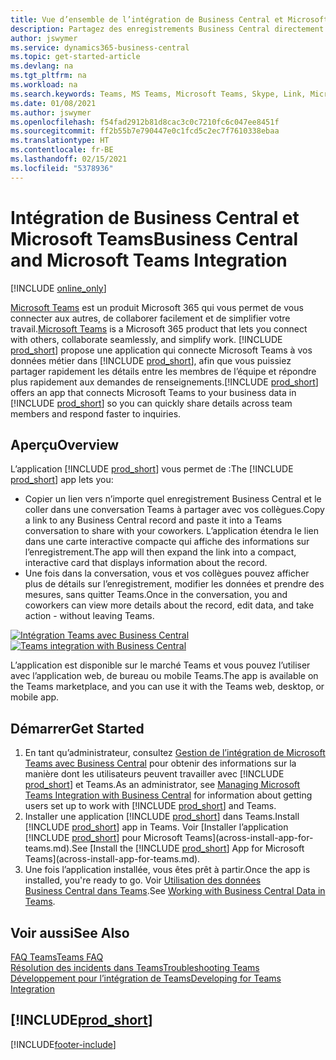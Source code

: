 ```yaml
---
title: Vue d’ensemble de l’intégration de Business Central et Microsoft Teams | Microsoft Docs
description: Partagez des enregistrements Business Central directement dans une conversation Teams.
author: jswymer
ms.service: dynamics365-business-central
ms.topic: get-started-article
ms.devlang: na
ms.tgt_pltfrm: na
ms.workload: na
ms.search.keywords: Teams, MS Teams, Microsoft Teams, Skype, Link, Microsoft 365, collaborate, collaboration, teamwork
ms.date: 01/08/2021
ms.author: jswymer
ms.openlocfilehash: f54fad2912b81d8cac3c0c7210fc6c047ee8451f
ms.sourcegitcommit: ff2b55b7e790447e0c1fcd5c2ec7f7610338ebaa
ms.translationtype: HT
ms.contentlocale: fr-BE
ms.lasthandoff: 02/15/2021
ms.locfileid: "5378936"
---
```

# <a name="business-central-and-microsoft-teams-integration"></a><span data-ttu-id="63f29-103">Intégration de Business Central et Microsoft Teams</span><span class="sxs-lookup"><span data-stu-id="63f29-103">Business Central and Microsoft Teams Integration</span></span>

[!INCLUDE [online_only](includes/online_only.md)]

<span data-ttu-id="63f29-104">[Microsoft Teams](https://www.microsoft.com/en-us/microsoft-365/microsoft-teams) est un produit Microsoft 365 qui vous permet de vous connecter aux autres, de collaborer facilement et de simplifier votre travail.</span><span class="sxs-lookup"><span data-stu-id="63f29-104">[Microsoft Teams](https://www.microsoft.com/en-us/microsoft-365/microsoft-teams) is a Microsoft 365 product that lets you connect with others, collaborate seamlessly, and simplify work.</span></span> <span data-ttu-id="63f29-105">[!INCLUDE [prod_short](includes/prod_short.md)] propose une application qui connecte Microsoft Teams à vos données métier dans [!INCLUDE [prod_short](includes/prod_short.md)], afin que vous puissiez partager rapidement les détails entre les membres de l’équipe et répondre plus rapidement aux demandes de renseignements.</span><span class="sxs-lookup"><span data-stu-id="63f29-105">[!INCLUDE [prod_short](includes/prod_short.md)] offers an app that connects Microsoft Teams to your business data in [!INCLUDE [prod_short](includes/prod_short.md)] so you can quickly share details across team members and respond faster to inquiries.</span></span>

## <a name="overview"></a><span data-ttu-id="63f29-106">Aperçu</span><span class="sxs-lookup"><span data-stu-id="63f29-106">Overview</span></span>

<span data-ttu-id="63f29-107">L’application [!INCLUDE [prod_short](includes/prod_short.md)] vous permet de :</span><span class="sxs-lookup"><span data-stu-id="63f29-107">The [!INCLUDE [prod_short](includes/prod_short.md)] app lets you:</span></span>

- <span data-ttu-id="63f29-108">Copier un lien vers n’importe quel enregistrement Business Central et le coller dans une conversation Teams à partager avec vos collègues.</span><span class="sxs-lookup"><span data-stu-id="63f29-108">Copy a link to any Business Central record and paste it into a Teams conversation to share with your coworkers.</span></span> <span data-ttu-id="63f29-109">L’application étendra le lien dans une carte interactive compacte qui affiche des informations sur l’enregistrement.</span><span class="sxs-lookup"><span data-stu-id="63f29-109">The app will then expand the link into a compact, interactive card that displays information about the record.</span></span>
- <span data-ttu-id="63f29-110">Une fois dans la conversation, vous et vos collègues pouvez afficher plus de détails sur l’enregistrement, modifier les données et prendre des mesures, sans quitter Teams.</span><span class="sxs-lookup"><span data-stu-id="63f29-110">Once in the conversation, you and coworkers can view more details about the record, edit data, and take action - without leaving Teams.</span></span>

<span data-ttu-id="63f29-111">[![Intégration Teams avec Business Central](media/teams-intro-v3.png)](media/teams-intro-v3.png#lightbox)</span><span class="sxs-lookup"><span data-stu-id="63f29-111">[![Teams integration with Business Central](media/teams-intro-v3.png)](media/teams-intro-v3.png#lightbox)</span></span>

<span data-ttu-id="63f29-112">L’application est disponible sur le marché Teams et vous pouvez l’utiliser avec l’application web, de bureau ou mobile Teams.</span><span class="sxs-lookup"><span data-stu-id="63f29-112">The app is available on the Teams marketplace, and you can use it with the Teams web, desktop, or mobile app.</span></span>

## <a name="get-started"></a><span data-ttu-id="63f29-113">Démarrer</span><span class="sxs-lookup"><span data-stu-id="63f29-113">Get Started</span></span>

1. <span data-ttu-id="63f29-114">En tant qu’administrateur, consultez [Gestion de l’intégration de Microsoft Teams avec Business Central](admin-teams-integration.md) pour obtenir des informations sur la manière dont les utilisateurs peuvent travailler avec [!INCLUDE [prod_short](includes/prod_short.md)] et Teams.</span><span class="sxs-lookup"><span data-stu-id="63f29-114">As an administrator, see [Managing Microsoft Teams Integration with Business Central](admin-teams-integration.md) for information about getting users set up to work with [!INCLUDE [prod_short](includes/prod_short.md)] and Teams.</span></span>
2. <span data-ttu-id="63f29-115">Installer une application [!INCLUDE [prod_short](includes/prod_short.md)] dans Teams.</span><span class="sxs-lookup"><span data-stu-id="63f29-115">Install [!INCLUDE [prod_short](includes/prod_short.md)] app in Teams.</span></span> <span data-ttu-id="63f29-116">Voir [Installer l’application [!INCLUDE [prod_short](includes/prod_short.md)] pour Microsoft Teams](across-install-app-for-teams.md).</span><span class="sxs-lookup"><span data-stu-id="63f29-116">See [Install the [!INCLUDE [prod_short](includes/prod_short.md)] App for Microsoft Teams](across-install-app-for-teams.md).</span></span>
3. <span data-ttu-id="63f29-117">Une fois l’application installée, vous êtes prêt à partir.</span><span class="sxs-lookup"><span data-stu-id="63f29-117">Once the app is installed, you're ready to go.</span></span> <span data-ttu-id="63f29-118">Voir [Utilisation des données Business Central dans Teams](across-working-with-teams.md).</span><span class="sxs-lookup"><span data-stu-id="63f29-118">See [Working with Business Central Data in Teams](across-working-with-teams.md).</span></span> 

## <a name="see-also"></a><span data-ttu-id="63f29-119">Voir aussi</span><span class="sxs-lookup"><span data-stu-id="63f29-119">See Also</span></span>

[<span data-ttu-id="63f29-120">FAQ Teams</span><span class="sxs-lookup"><span data-stu-id="63f29-120">Teams FAQ</span></span>](teams-faq.md)  
[<span data-ttu-id="63f29-121">Résolution des incidents dans Teams</span><span class="sxs-lookup"><span data-stu-id="63f29-121">Troubleshooting Teams</span></span>](admin-teams-troubleshooting.md)  
[<span data-ttu-id="63f29-122">Développement pour l’intégration de Teams</span><span class="sxs-lookup"><span data-stu-id="63f29-122">Developing for Teams Integration</span></span>](/dynamics365/business-central/dev-itpro/developer/devenv-develop-for-teams)  
## [!INCLUDE[prod_short](includes/free_trial_md.md)]  


[!INCLUDE[footer-include](includes/footer-banner.md)]